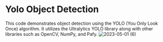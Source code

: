 # Yolo Object Detection
This code demonstrates object detection using the YOLO (You Only Look Once) algorithm. It utilizes the Ultralytics YOLO library along with other libraries such as OpenCV, NumPy, and Pafy.
![2023-05-01 (6)](https://user-images.githubusercontent.com/93634268/235419911-af98349a-b333-4109-b440-5b15dd9bb044.png)
